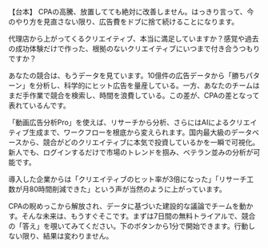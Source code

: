
【台本】
CPAの高騰、放置してても絶対に改善しません。はっきり言って、今のやり方を見直さない限り、広告費をドブに捨て続けることになります。

代理店から上がってくるクリエイティブ、本当に満足していますか？感覚や過去の成功体験だけで作った、根拠のないクリエイティブにいつまで付き合うつもりですか？

あなたの競合は、もうデータを見ています。10億件の広告データから「勝ちパターン」を分析し、科学的にヒット広告を量産している。一方、あなたのチームはまだ手作業で競合を検索し、時間を浪費している。この差が、CPAの差となって表れているんです。

「動画広告分析Pro」を使えば、リサーチから分析、さらにはAIによるクリエイティブ生成まで、ワークフローを根底から変えられます。国内最大級のデータベースから、競合がどのクリエイティブに本気で投資しているかを一瞬で可視化。新人でも、ログインするだけで市場のトレンドを掴み、ベテラン並みの分析が可能です。

導入した企業からは「クリエイティブのヒット率が3倍になった」「リサーチ工数が月80時間削減できた」という声が当然のように上がっています。

CPAの睨めっこから解放され、データに基づいた建設的な議論でチームを動かす。そんな未来は、もうすぐそこです。まずは7日間の無料トライアルで、競合の「答え」を覗いてみてください。下のボタンから1分で開始できます。行動しない限り、結果は変わりません。
